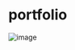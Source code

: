 # portfolio
![image](https://github.com/sadwika1012/portfolio/assets/148945360/c9e5f4cd-e134-49ec-a239-b7d52d27fdae)
